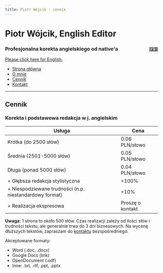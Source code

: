 ```yaml
---
title: Piotr Wójcik - cennik
---
```

<link rel="stylesheet" href="style.css">

# Piotr Wójcik, English Editor

<h3><div style="float: left">Profesjonalna korekta angielskiego od native'a</div><div style="float: right"><a href="pricing.html" title="Please click here for English">🇬🇧</a></div><div style="clear: both;"></div></h3>

[Please click here for English.](pricing.md)

- [Strona główna](index.md)
- [O mnie](omnie.md)
- [Cennik](cennik.md)
- [Kontakt](kontakt.md)

---

## Cennik

### Korekta i podstawowa redakcja w j. angielskim

<!--
| Usługa                          | Cena             |
|---------------------------------|------------------|
| Krótka (do 2500 słów)           | 0.06 PLN/słowo   |
| Średnia (2501-5000 słów)        | 0.05 PLN/słowo   |
| Długa (ponad 5000 słów)         | 0.04 PLN/słowo   |
| + Głębsza redakcja stylistyczna | +100%            |
| + Niespodziewane trudności (n.p.  niestandardowy format) | +10% |
| + Realizacja ekspresowa         | Proszę o kontakt |
-->
<table>
<thead>
  <tr>
    <th>Usługa</th>
    <th>Cena</th>
  </tr>
</thead>
<tbody>
  <tr>
    <td>Krótka (do 2500 słów)</td>
    <td>0.06 PLN/słowo</td>
  </tr>
  <tr>
    <td>Średnia (2501-5000 słów)</td>
    <td>0.05 PLN/słowo</td>
  </tr>
  <tr>
    <td>Długa (ponad 5000 słów)</td>
    <td>0.04 PLN/słowo</td>
  </tr>
  <tr>
    <td>+ Głębsza redakcja stylistyczna</td>
    <td>+100%</td>
  </tr>
  <tr>
    <td>+ Niespodziewane trudności (n.p.  niestandardowy format)</td>
    <td>+10%</td>
  </tr>
  <tr>
    <td>+ Realizacja ekspresowa</td>
    <td>Proszę o kontakt</td>
  </tr>
</tbody>
</table>

**Uwaga:** 1 strona to około 500 słów. Czas realizacji zależy od ilości słów i trudności tekstu, ale generalnie trwa do 3 dni biznesowych. Na wycenę dłuższych tekstów, zapraszam do [kontaktu](kontakt.md) bezspośredniego.

Akceptowane formaty:
- Word (.doc, .docx)
- Google Docs (link)
- OpenDocument (.odf)
- Inne: .txt, .rtf, .ppt, .pptx
